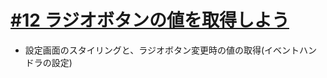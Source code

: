 # [#12 ラジオボタンの値を取得しよう](https://dotinstall.com/lessons/basic_electron/36212)

- 設定画面のスタイリングと、ラジオボタン変更時の値の取得(イベントハンドラの設定)
